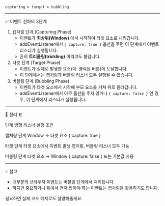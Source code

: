 `capturing > target > bubbling`

---

✅ 이벤트 전파의 3단계

1. 캡처링 단계 (Capturing Phase)
   - 이벤트가 **최상위(Window)** 에서 시작하여 타겟 요소로 내려갑니다.
   - addEventListener에서 `{ capture: true }` 옵션을 주면 이 단계에서 이벤트 리스너가 실행됩니다.
   - 흔히 **트리클링(trickling)** 이라고도 불립니다.
2. 타겟 단계 (Target Phase)
   - 이벤트가 실제로 발생한 요소(예: 클릭된 버튼)에 도달합니다.
   - 이 단계에서는 캡처링과 버블링 리스너 모두 실행될 수 있습니다.
3. 버블링 단계 (Bubbling Phase)
   - 이벤트가 타겟 요소에서 시작해 부모 요소를 거쳐 위로 올라갑니다.
   - addEventListener에서 아무 옵션을 주지 않거나 `{ capture: false }` 인 경우, 이 단계에서 리스너가 실행됩니다.

---

🔄 정리 표

단계 방향 리스너 실행 조건

캡처링 단계 Window → 타겟 요소 { capture: true }

타겟 단계 타겟 요소에서 이벤트 발생 캡처링, 버블링 리스너 모두 가능

버블링 단계 타겟 요소 → Window { capture: false } 또는 기본값 사용

---

💡 참고

- 대부분의 브라우저 이벤트는 버블링 단계에서 처리됩니다.
- 하지만 중요하거나 위에서 먼저 잡아야 하는 이벤트는 캡처링을 활용하기도 합니다.

필요하면 실제 코드 예제로도 설명해줄게요.
